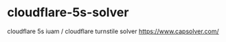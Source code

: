 # cloudflare-5s-solver
cloudflare 5s iuam / cloudflare turnstile solver  https://www.capsolver.com/
 
